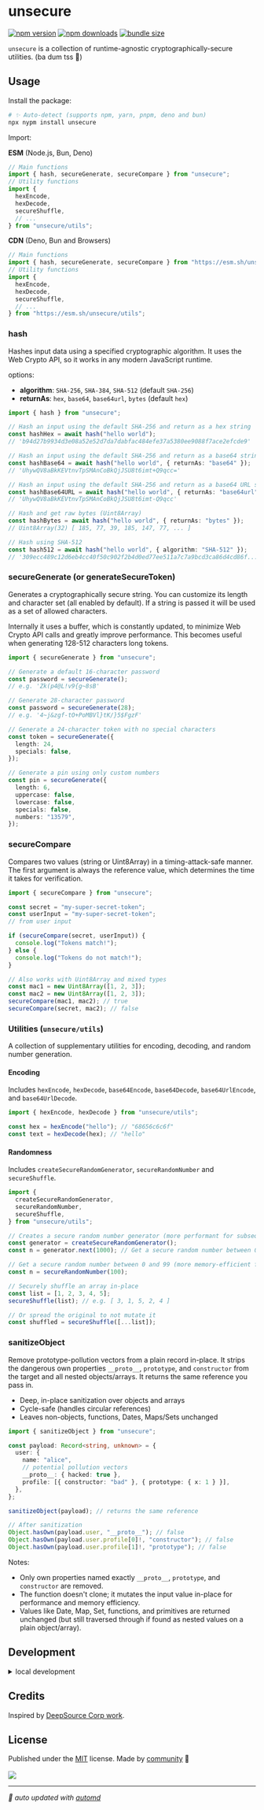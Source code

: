 # unsecure

<!-- automd:badges bundlephobia style="flat" color="FFDC3B" -->

[![npm version](https://img.shields.io/npm/v/unsecure?color=FFDC3B)](https://npmjs.com/package/unsecure)
[![npm downloads](https://img.shields.io/npm/dm/unsecure?color=FFDC3B)](https://npm.chart.dev/unsecure)
[![bundle size](https://img.shields.io/bundlephobia/minzip/unsecure?color=FFDC3B)](https://bundlephobia.com/package/unsecure)

<!-- /automd -->

`unsecure` is a collection of runtime-agnostic cryptographically-secure utilities. (ba dum tss 🥁)

## Usage

Install the package:

```sh
# ✨ Auto-detect (supports npm, yarn, pnpm, deno and bun)
npx nypm install unsecure
```

Import:

**ESM** (Node.js, Bun, Deno)

```js
// Main functions
import { hash, secureGenerate, secureCompare } from "unsecure";
// Utility functions
import {
  hexEncode,
  hexDecode,
  secureShuffle,
  // ...
} from "unsecure/utils";
```

**CDN** (Deno, Bun and Browsers)

```js
// Main functions
import { hash, secureGenerate, secureCompare } from "https://esm.sh/unsecure";
// Utility functions
import {
  hexEncode,
  hexDecode,
  secureShuffle,
  // ...
} from "https://esm.sh/unsecure/utils";
```

### hash

Hashes input data using a specified cryptographic algorithm. It uses the Web Crypto API, so it works in any modern JavaScript runtime.

options:

- **algorithm**: `SHA-256`, `SHA-384`, `SHA-512` (default `SHA-256`)
- **returnAs**: `hex`, `base64`, `base64url`, `bytes` (default `hex`)

```ts
import { hash } from "unsecure";

// Hash an input using the default SHA-256 and return as a hex string
const hashHex = await hash("hello world");
// 'b94d27b9934d3e08a52e52d7da7dabfac484efe37a5380ee9088f7ace2efcde9'

// Hash an input using the default SHA-256 and return as a base64 string
const hashBase64 = await hash("hello world", { returnAs: "base64" });
// 'UhywQV8aBkKEVtnvTpSMAnCoBkQjJSU8t6imt+Q9qcc='

// Hash an input using the default SHA-256 and return as a base64 URL string
const hashBase64URL = await hash("hello world", { returnAs: "base64url" });
// 'UhywQV8aBkKEVtnvTpSMAnCoBkQjJSU8t6imt-Q9qcc'

// Hash and get raw bytes (Uint8Array)
const hashBytes = await hash("hello world", { returnAs: "bytes" });
// Uint8Array(32) [ 185, 77, 39, 185, 147, 77, ... ]

// Hash using SHA-512
const hash512 = await hash("hello world", { algorithm: "SHA-512" });
// '309ecc489c12d6eb4cc40f50c902f2b4d0ed77ee511a7c7a9bcd3ca86d4cd86f...'
```

### secureGenerate (or generateSecureToken)

Generates a cryptographically secure string. You can customize its length and character set (all enabled by default). If a string is passed it will be used as a set of allowed characters.

Internally it uses a buffer, which is constantly updated, to minimize Web Crypto API calls and greatly improve performance. This becomes useful when generating 128-512 characters long tokens.

```ts
import { secureGenerate } from "unsecure";

// Generate a default 16-character password
const password = secureGenerate();
// e.g. 'Zk(p4@L!v9{g~8sB'

// Generate 28-character password
const password = secureGenerate(28);
// e.g. '4~j&zgf-tO+PoMBVl}tK/}5$FgzF'

// Generate a 24-character token with no special characters
const token = secureGenerate({
  length: 24,
  specials: false,
});

// Generate a pin using only custom numbers
const pin = secureGenerate({
  length: 6,
  uppercase: false,
  lowercase: false,
  specials: false,
  numbers: "13579",
});
```

### secureCompare

Compares two values (string or Uint8Array) in a timing-attack-safe manner. The first argument is always the reference value, which determines the time it takes for verification.

```ts
import { secureCompare } from "unsecure";

const secret = "my-super-secret-token";
const userInput = "my-super-secret-token";
// from user input

if (secureCompare(secret, userInput)) {
  console.log("Tokens match!");
} else {
  console.log("Tokens do not match!");
}

// Also works with Uint8Array and mixed types
const mac1 = new Uint8Array([1, 2, 3]);
const mac2 = new Uint8Array([1, 2, 3]);
secureCompare(mac1, mac2); // true
secureCompare(secret, mac2); // false
```

### Utilities (`unsecure/utils`)

A collection of supplementary utilities for encoding, decoding, and random number generation.

#### Encoding

Includes `hexEncode`, `hexDecode`, `base64Encode`, `base64Decode`, `base64UrlEncode`, and `base64UrlDecode`.

```ts
import { hexEncode, hexDecode } from "unsecure/utils";

const hex = hexEncode("hello"); // "68656c6c6f"
const text = hexDecode(hex); // "hello"
```

#### Randomness

Includes `createSecureRandomGenerator`, `secureRandomNumber` and `secureShuffle`.

```ts
import {
  createSecureRandomGenerator,
  secureRandomNumber,
  secureShuffle,
} from "unsecure/utils";

// Creates a secure random number generator (more performant for subsequent calls)
const generator = createSecureRandomGenerator();
const n = generator.next(1000); // Get a secure random number between 0 and 999

// Get a secure random number between 0 and 99 (more memory-efficient for single use)
const n = secureRandomNumber(100);

// Securely shuffle an array in-place
const list = [1, 2, 3, 4, 5];
secureShuffle(list); // e.g. [ 3, 1, 5, 2, 4 ]

// Or spread the original to not mutate it
const shuffled = secureShuffle([...list]);
```

### sanitizeObject

Remove prototype-pollution vectors from a plain record in-place. It strips the dangerous own properties `__proto__`, `prototype`, and `constructor` from the target and all nested objects/arrays. It returns the same reference you pass in.

- Deep, in-place sanitization over objects and arrays
- Cycle-safe (handles circular references)
- Leaves non-objects, functions, Dates, Maps/Sets unchanged

```ts
import { sanitizeObject } from "unsecure";

const payload: Record<string, unknown> = {
  user: {
    name: "alice",
    // potential pollution vectors
    __proto__: { hacked: true },
    profile: [{ constructor: "bad" }, { prototype: { x: 1 } }],
  },
};

sanitizeObject(payload); // returns the same reference

// After sanitization
Object.hasOwn(payload.user, "__proto__"); // false
Object.hasOwn(payload.user.profile[0]!, "constructor"); // false
Object.hasOwn(payload.user.profile[1]!, "prototype"); // false
```

Notes:

- Only own properties named exactly `__proto__`, `prototype`, and `constructor` are removed.
- The function doesn't clone; it mutates the input value in-place for performance and memory efficiency.
- Values like Date, Map, Set, functions, and primitives are returned unchanged (but still traversed through if found as nested values on a plain object/array).

## Development

<details>

<summary>local development</summary>

- Clone this repository
- Install latest LTS version of [Node.js](https://nodejs.org/en/)
- Enable [Corepack](https://github.com/nodejs/corepack) using `corepack enable`
- Install dependencies using `pnpm install`
- Run interactive tests using `pnpm dev`

</details>

## Credits

Inspired by [DeepSource Corp work](https://github.com/DeepSourceCorp/shifty).

## License

<!-- automd:contributors license=MIT -->

Published under the [MIT](https://github.com/sandros94/unsecure/blob/main/LICENSE) license.
Made by [community](https://github.com/sandros94/unsecure/graphs/contributors) 💛
<br><br>
<a href="https://github.com/sandros94/unsecure/graphs/contributors">
<img src="https://contrib.rocks/image?repo=sandros94/unsecure" />
</a>

<!-- /automd -->

<!-- automd:with-automd -->

---

_🤖 auto updated with [automd](https://automd.unjs.io)_

<!-- /automd -->
